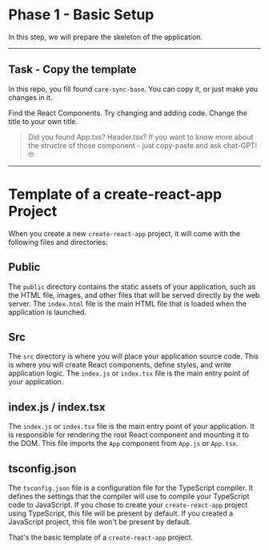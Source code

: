 # Phase 1 - Basic Setup
In this step, we will prepare the skeleton of the application.

----

## Task  - Copy the template
In this repo, you fill found `care-sync-base`.  You can copy it, or just make you changes in it.

Find the React Components. Try changing and adding code. Change the title to your own title.

> Did you found App.txs? Header.tsx? If you want to know more about the structre of those component - just copy-paste and ask chat-GPT! 🤓

----

# Template of a create-react-app Project

When you create a new `create-react-app` project, it will come with the following files and directories:

## Public

The `public` directory contains the static assets of your application, such as the HTML file, images, and other files that will be served directly by the web server. The `index.html` file is the main HTML file that is loaded when the application is launched.

## Src

The `src` directory is where you will place your application source code. This is where you will create React components, define styles, and write application logic. The `index.js` or `index.tsx` file is the main entry point of your application.

## index.js / index.tsx

The `index.js` or `index.tsx` file is the main entry point of your application. It is responsible for rendering the root React component and mounting it to the DOM. This file imports the `App` component from `App.js` or `App.tsx`.

## tsconfig.json

The `tsconfig.json` file is a configuration file for the TypeScript compiler. It defines the settings that the compiler will use to compile your TypeScript code to JavaScript. If you chose to create your `create-react-app` project using TypeScript, this file will be present by default. If you created a JavaScript project, this file won't be present by default.

That's the basic template of a `create-react-app` project.